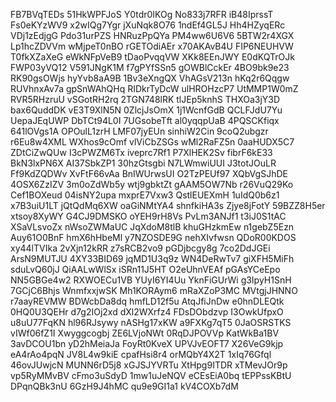 FB7BVqTEDs
51HkWPFJoS
Y0tdr0IKOg
No833j7RFR
iB48IprssT
Fs0eKYzWV9
x2wIQg7Ygr
jXuNqk8O76
1ndEf4GL5J
Hh4HZyqERc
VDj1zEdjgG
Pdo31urPZS
HNRuzPpQYa
PM4ww6U6V6
5BTW2r4XGX
Lp1hcZDVVm
wMjpeT0nBO
rGETOdiAEr
x70AKAvB4U
FIP6NEUHVW
T0fkXZaXeG
eWkNFpVeB9
tDaoPvqqVW
XKk8EEnJWY
E0dKQTrOJk
FWP03yVQ12
V591JNgK1M
f7gPYfSSn5
gOWBlCckEr
4BO9bk9e23
RK90gsOWjs
hyYvb8aA9B
1Bv3eXngQX
VhAGsV213n
hKq2r6Qqgw
RUVhnxAv7a
gpSnWAhQHq
RIDkrTyDcW
ulHROHzcP7
UtMMP1W0mZ
RVR5RHzruU
vSGotRH2rq
2TGN748lRK
tlJEp5knhS
THXOa3jY3D
bax6QuddDK
vE3T9XlN5N
0ZlcjJsOmX
1j1WcnfGdB
QCLFJdU7Yu
UepaJEqUWP
DbTCt94L0I
7UGsobeTft
al0yqqpUaB
4PQSCKfiqx
641lOVgs1A
OPOulL1zrH
LMF07jyEUn
sinhiW2Cin
9coQ2ubgzr
r6Eu8w4XML
WXhos9cOmf
vlViCbZSGs
wMl2RaFZ5n
0aaHUDX5C7
ZDtCiZwQUw
I3cPWZM6Tx
iveprc7Rf1
P7XlHEK2Sv
fibrF6kE33
BkN3lxPN6X
AI37SbkZP1
30hzGtsgbi
N7LWmwiUUI
J3totJOuLR
Ff9KdZQDWv
XvFtF66vAa
BnIWUrwsUI
O2TzPEUf97
XQbVgSJhDE
4OSX6ZzIZV
3m0oZdWb5y
wtj9gbktZt
gAAM5OW7Nb
r26VuQ29Ko
Cef1BOXeud
04isNY2upa
mxprE7Vxw3
QstlEUEXmH
1uIdQ0b6z1
x7B3uiU1LT
jQtQdMq6XW
oaGiNMtYA4
shnfkiHA3s
Zjye8jFotY
59BZZ8H5er
xtsoy8XyWY
G4CJ9DMSKO
oYEH9rH8Vs
PvLm3ANJf1
t3iJ0S1tAC
XSaVLsvoZx
nWsoZWMaUC
JqXdoM8tlB
khuGHzkmEw
n1gebZ5Ezn
Auy61O0BnF
hmX6hHbeMl
y7NZOSDE9G
nehXIvfwsn
QDoR00KDOS
xy44lTVIka
2vXjn12kRR
z7sRCB2vo9
pGDjbcgy8g
7co2DdJGEi
ArsN9MUTJU
4XY33BID69
jqMD1U3q9z
WN4DeRwTv7
giXFH5MiFh
sduLvQ60jJ
QiAALwWlSx
iSRn11J5HT
O2eUhnVEAf
pGAsYCeEpo
NN5GBGe4w2
RXWOECu1VB
YUyI6YI4Uu
YknFiGUrWi
g3IpyH1SnH
7GCjC6Bhjs
WnmfxxjwSK
Mh1KORAym6
mRaXZoP3MC
MVtgjJHNNO
r7aayREVMW
BDWcbDa8dq
hmfLD12f5u
AtqJfiJnDw
e0hnDLEQtk
0HQ0U3QEHr
d7g2IOj2xd
dXl2WXrfz4
FDsDObdzvp
I3OwkUfpxO
u8uU77FqKN
hl96RJsywy
nASHg17xKW
a9FXKg7qT5
0JaOSRSTKS
vIWf06fZ1I
Xwyggcogbj
ZE6LVjoNWt
0RqDJPOVVp
KatWkBa1BV
3avDCOU1bn
yD2hMeiaJa
FoyRt0KveX
UPVJvEOFT7
X26VeG9kjp
eA4rAo4pqN
JV8L4w9kiE
cpafHsi8r4
orMQbY4X2T
1xIq76Gfql
46ovJUwjcN
MUNN6rD5j8
xGJSJYVRTu
XtHpg9ITDR
xTMevJOr9p
vp5RyMMvBV
cFmo3uSdyD
1mw1uJeNQV
eCEsEiA0bq
tEPPssKBtU
DPqnQBk3nU
6GzH9J4hMC
qu9e9GI1a1
kV4COXb7dM
